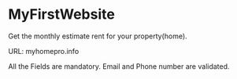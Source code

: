 # MyFirstWebsite
Get the monthly estimate rent for your property(home).

URL: myhomepro.info

All the Fields are mandatory. Email and Phone number are validated.
